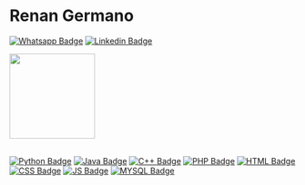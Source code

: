 # Renan Germano
[![Whatsapp Badge](https://img.shields.io/badge/WhatsApp-25D366?style=for-the-badge&logo=whatsapp&logoColor=white)](https://api.whatsapp.com/send?phone=5521987300741)
[![Linkedin Badge](https://img.shields.io/badge/LinkedIn-0077B5?style=for-the-badge&logo=linkedin&logoColor=white)](https://www.linkedin.com/in/renangfs/)

<div>
    <img align="center" height="150px" src="https://github-readme-stats.vercel.app/api?username=renangfs&show_icons=true&theme=merko" />
</div><br>

[![Python Badge](https://img.shields.io/badge/Python-3776AB?style=for-the-badge&logo=python&logoColor=white)](https://github.com/renangfs)
[![Java Badge](https://img.shields.io/badge/Java-ED8B00?style=for-the-badge&logo=java&logoColor=white)](https://github.com/renangfs)
[![C++ Badge](https://img.shields.io/badge/C%2B%2B-00599C?style=for-the-badge&logo=c%2B%2B&logoColor=white)](https://github.com/renangfs)
[![PHP Badge](https://img.shields.io/badge/PHP-777BB4?style=for-the-badge&logo=php&logoColor=white)](https://github.com/renangfs)
[![HTML Badge](https://img.shields.io/badge/HTML5-E34F26?style=for-the-badge&logo=html5&logoColor=white)](https://github.com/renangfs)
[![CSS Badge](https://img.shields.io/badge/CSS-239120?&style=for-the-badge&logo=css3&logoColor=white)](https://github.com/renangfs)
[![JS Badge](https://img.shields.io/badge/JavaScript-F7DF1E?style=for-the-badge&logo=javascript&logoColor=black)](https://github.com/renangfs)
[![MYSQL  Badge](https://img.shields.io/badge/MySQL-00000F?style=for-the-badge&logo=mysql&logoColor=white)](https://github.com/renangfs)

